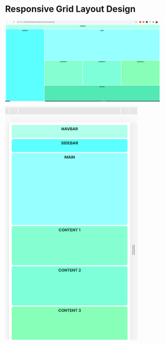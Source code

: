 # Responsive Grid Layout Design

![Desktop View](desktop-view.png)



![Mobile View](mobile-view.png)
